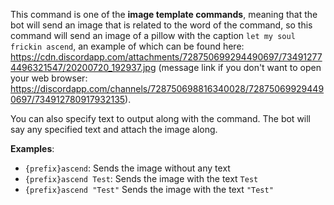 This command is one of the **image template commands**, meaning that the bot will send an image that is related to the word of the command, so this command will send an image of a pillow with the caption `let my soul frickin ascend`, an example of which can be found here: <https://cdn.discordapp.com/attachments/728750699294490697/734912774496321547/20200720_192937.jpg> (message link if you don't want to open your web browser: <https://discordapp.com/channels/728750698816340028/728750699294490697/734912780917932135>).

You can also specify text to output along with the command. The bot will say any specified text and attach the image along.

**Examples**:

* `{prefix}ascend`: Sends the image without any text
* `{prefix}ascend Test`: Sends the image with the text `Test`
* `{prefix}ascend "Test"` Sends the image with the text `"Test"`
